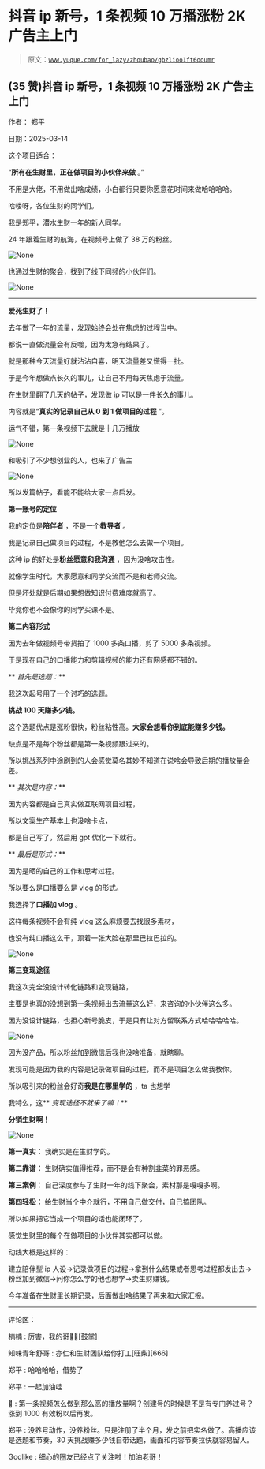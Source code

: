 # 抖音 ip 新号，1 条视频 10 万播涨粉 2K 广告主上门

> 原文：[`www.yuque.com/for_lazy/zhoubao/gbzlioo1ft6ooumr`](https://www.yuque.com/for_lazy/zhoubao/gbzlioo1ft6ooumr)

## (35 赞)抖音 ip 新号，1 条视频 10 万播涨粉 2K 广告主上门

作者： 郑平

日期：2025-03-14

这个项目适合：

“**所有在生财里，正在做项目的小伙伴来做** 。”

不用是大佬，不用做出啥成绩，小白都行只要你愿意花时间来做哈哈哈哈。

哈喽呀，各位生财的同学们。

我是郑平，潜水生财一年的新人同学。

24 年跟着生财的航海，在视频号上做了 38 万的粉丝。

![](img/e84a4fc58427ba0244da1fcef83bc888.png "None")

也通过生财的聚会，找到了线下同频的小伙伴们。

![](img/3a0bdf4e9411cd0a71e2bde10e3d5f9c.png "None")

**  **

**爱死生财了！**

去年做了一年的流量，发现始终会处在焦虑的过程当中。

都说一直做流量会有反噬，因为太急有结果了。

就是那种今天流量好就沾沾自喜，明天流量差又慌得一批。

于是今年想做点长久的事儿，让自己不用每天焦虑于流量。

在生财里翻了几天的帖子，发现做 ip 可以是一件长久的事儿。

内容就是“**真实的记录自己从 0 到 1 做项目的过程** ”。

运气不错，第一条视频下去就是十几万播放

![](img/5a5300e8d2e18e5ea5156356f61970b5.png "None")

和吸引了不少想创业的人，也来了广告主

![](img/38b2b7c2f180bffa7093931293b3983a.png "None")

所以发篇帖子，看能不能给大家一点启发。

**第一账号的定位**

我的定位是**陪伴者** ，不是一个**教导者** 。

我是记录自己做项目的过程，不是教他怎么去做一个项目。

这种 ip 的好处是**粉丝愿意和我沟通** ，因为没啥攻击性。

就像学生时代，大家愿意和同学交流而不是和老师交流。

但是坏处就是后期如果想做知识付费难度就高了。

毕竟你也不会像你的同学买课不是。

**第二内容形式**

因为去年做视频号带货拍了 1000 多条口播，剪了 5000 多条视频。

于是现在自己的口播能力和剪辑视频的能力还有网感都不错的。

** *首先是选题：***

我这次起号用了一个讨巧的选题。

**挑战 100 天赚多少钱。**

这个选题优点是涨粉很快，粉丝粘性高。**大家会想看你到底能赚多少钱。**

缺点是不是每个粉丝都是第一条视频跟过来的。

所以挑战系列中途刷到的人会感觉莫名其妙不知道在说啥会导致后期的播放量会差。

** *其次是内容：***

因为内容都是自己真实做互联网项目过程，

所以文案生产基本上也没啥卡点，

都是自己写了，然后用 gpt 优化一下就行。

** *最后是形式：***

因为是晒的自己的工作和思考过程。

所以要么是口播要么是 vlog 的形式。

我选择了**口播加 vlog** 。

这样每条视频不会有纯 vlog 这么麻烦要去找很多素材，

也没有纯口播这么干，顶着一张大脸在那里巴拉巴拉的。

![](img/03cff0d644f5f387d28c2a8a68061b0d.png "None")

**第三变现途径**

我这次完全没设计转化链路和变现链路，

主要是也真的没想到第一条视频出去流量这么好，来咨询的小伙伴这么多。

因为没设计链路，也担心新号脆皮，于是只有让对方留联系方式哈哈哈哈哈。

![](img/03669439c6cbb77d930a41e37213488a.png "None")

因为没产品，所以粉丝加到微信后我也没啥准备，就瞎聊。

发现可能是因为我的内容是记录做项目的过程，而不是项目怎么做我教你。

所以吸引来的粉丝会好奇**我是在哪里学的** ，ta 也想学

我特么，这** *变现途径不就来了嘛！***

**分销生财啊！**

![](img/3974e4b0bca0d3f445468368ecfa4125.png "None")

**第一真实：** 我确实是在生财学的。

**第二靠谱：** 生财确实值得推荐，而不是会有种割韭菜的罪恶感。

**第三案例：** 自己深度参与了生财一年的线下聚会，素材那是嘎嘎多啊。

**第四轻松：** 给生财当个中介就行，不用自己做交付，自己搞团队。

所以如果把它当成一个项目的话也能闭环了。

感觉生财里的每个在做项目的小伙伴其实都可以做。

动线大概是这样的：

建立陪伴型 ip 人设→记录做项目的过程→拿到什么结果或者思考过程都发出去→粉丝加到微信→问你怎么学的他也想学→卖生财赚钱。

今年准备在生财里长期记录，后面做出啥结果了再来和大家汇报。

* * *

评论区：

楠楠 : 厉害，我的哥👍🏻[鼓掌]

知味青年舒哥 : 亦仁和生财团队给你打工[旺柴][666]

郑平 : 哈哈哈哈，借势了

郑平 : 一起加油哇

🍔 : 第一条视频怎么做到那么高的播放量啊？创建号的时候是不是有专门养过号？涨到 1000 有效粉以后再发。

郑平 : 没养号动作，没养粉丝。只是注册了半个月，发之前把实名做了。高播应该是选题和节奏，30 天挑战赚多少钱自带话题，画面和内容节奏拉快就容易留人。

Godlike : 细心的圈友已经点了关注啦！加油老哥！